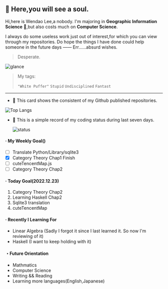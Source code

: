 ## :ghost: Here,you will see a soul.​

Hi,here is Wendao Lee,a nobody. I'm majoring in  **Geographic Information Science** 🎉,but also costs much on **Computer Science**. 

I always do some useless work  just out of interest,for which you can view through my repositories. Do hope the things I have done could help someone in the future days —— Err......absurd wishes.

> Desperate.

![glance](https://github-readme-stats-wendaolee.vercel.app/api?username=WendaoLee&theme=tokyonight&show_icons=true)

> My tags:
>
> `"White Puffer"` `Stupid` `Undisciplined` `Fantast`

***

- :sunflower: This card shows the consistent of my Github published repositories.

![Top Langs](https://github-readme-stats-wendaolee.vercel.app/api/top-langs/?username=WendaoLee&layout=compact&theme=dark)

- :seedling: This is a simple record of my coding status during last seven days.

  ![status](https://github-readme-stats-wendaolee.vercel.app/api/wakatime?username=WendaoLee&layout=compact&theme=dark)
  
#### · My Weekly Goal()

- [ ] Translate Python/Library/sqlite3
- [x] Category Theory Chap1 Finish
- [ ] cuteTencentMap.js
- [ ] Category Theory Chap2

#### · Today Goal(2022.12.23)

1. Category Theory Chap2
2. Learning Haskell Chap2
3. Sqlite3 translation
4. cuteTencentMap

#### · Recently I Learning For

- Linear Algebra (Sadly I forgot it since I last learned it. So now I'm reviewing of it)
- Haskell (I want to keep holding with it)

#### ・Future Orientation

- Mathmatics
- Computer Science
- Writing && Reading
- Learning more languages(English,Japanese)

